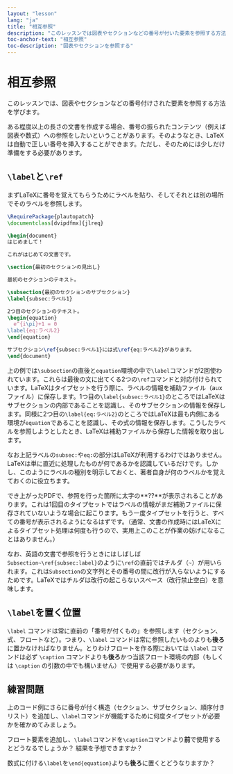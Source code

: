 ```yaml
---
layout: "lesson"
lang: "ja"
title: "相互参照"
description: "このレッスンでは図表やセクションなどの番号が付いた要素を参照する方法を紹介します。"
toc-anchor-text: "相互参照"
toc-description: "図表やセクションを参照する"
---
```


# 相互参照

<span class="summary">このレッスンでは、図表やセクションなどの番号付けされた要素を参照する方法を学びます。</span>

ある程度以上の長さの文書を作成する場合、番号の振られたコンテンツ（例えば図表や数式）への参照をしたいということがあります。そのようなとき、LaTeXは自動で正しい番号を挿入することができます。ただし、そのためには少しだけ準備をする必要があります。

## `\label`と`\ref`

まずLaTeXに番号を覚えてもらうためにラベルを貼り、そしてそれとは別の場所でそのラベルを参照します。

```latex
\RequirePackage{plautopatch}
\documentclass[dvipdfmx]{jlreq}

\begin{document}
はじめまして！

これがはじめての文書です。

\section{最初のセクションの見出し}

最初のセクションのテキスト。

\subsection{最初のセクションのサブセクション}
\label{subsec:ラベル1}

2つ目のセクションのテキスト。
\begin{equation}
  e^{i\pi}+1 = 0
\label{eq:ラベル2}
\end{equation}

サブセクション\ref{subsec:ラベル1}には式\ref{eq:ラベル2}があります。
\end{document}
```

上の例では`\subsection`の直後と`equation`環境の中で`\label`コマンドが2回使われています。これらは最後の文に出てくる2つの`\ref`コマンドと対応付けられています。LaTeXはタイプセットを行う際に、ラベルの情報を補助ファイル（auxファイル）に保存します。1つ目の`\label{subsec:ラベル1}`のところではLaTeXはサブセクションの内部であることを認識し、そのサブセクションの情報を保存します。同様に2つ目の`\label{eq:ラベル2}`のところではLaTeXは最も内側にある環境が`equation`であることを認識し、その式の情報を保存します。こうしたラベルを参照しようとしたとき、LaTeXは補助ファイルから保存した情報を取り出します。

なお上記ラベルの`subsec:`や`eq:`の部分はLaTeXが利用するわけではありません。LaTeXは単に直近に処理したものが何であるかを認識しているだけです。しかし、このようにラベルの種別を明示しておくと、著者自身が何のラベルかを覚えておくのに役立ちます。

でき上がったPDFで、参照を行った箇所に太字の**??**が表示されることがあります。これは1回目のタイプセットではラベルの情報がまだ補助ファイルに保存されていないような場合に起こります。もう一度タイプセットを行うと、すべての番号が表示されるようになるはずです。（通常、文書の作成時にはLaTeXによるタイプセット処理は何度も行うので、実用上このことが作業の妨げになることはありません。）

なお、英語の文書で参照を行うときにはしばしば`Subsection~\ref{subsec:label}`のように`\ref`の直前ではチルダ（`~`）が用いられます。これは`Subsection`の文字列とその番号の間に改行が入らないようにするためです。LaTeXではチルダは改行の起こらないスペース（改行禁止空白）を意味します。

## `\label`を置く位置

`\label` コマンドは常に直前の「番号が付くもの」を参照します（セクション、式、フロートなど）。つまり、`\label` コマンドは常に参照したいものよりも**後ろ**に置かなければなりません。とりわけフロートを作る際においては `\label` コマンドは必ず `\caption` コマンドよりも**後ろ**かつ当該フロート環境の内部（もしくは `\caption` の引数の中でも構いません）で使用する必要があります。

## 練習問題

上のコード例にさらに番号が付く構造（セクション、サブセクション、順序付きリスト）を追加し、`\label`コマンドが機能するために何度タイプセットが必要かを確かめてみましょう。

フロート要素を追加し、`\label`コマンドを`\caption`コマンドより**前**で使用するとどうなるでしょうか？ 結果を予想できますか？

数式に付ける`\label`を`\end{equation}`よりも**後ろ**に置くとどうなりますか？
